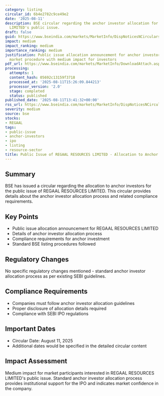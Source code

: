 ```yaml
---
category: listing
circular_id: 6b4e2782c9ce49e2
date: '2025-08-11'
description: BSE circular regarding the anchor investor allocation for REGAAL RESOURCES
  LIMITED's public issue.
draft: false
guid: https://www.bseindia.com/markets/MarketInfo/DispNoticesNCirculars.aspx?Noticeid={D57113FA-162E-4E58-A805-0BB299F74AEC}&noticeno=20250811-53&dt=08/11/2025&icount=53&totcount=58&flag=0
impact: medium
impact_ranking: medium
importance_ranking: medium
justification: Public issue allocation announcement for anchor investors - standard
  market procedure with medium impact for investors
pdf_url: https://www.bseindia.com/markets/MarketInfo/DownloadAttach.aspx?id=20250811-53&attachedId=dd1ae810-0604-421f-aba2-96761b516a07
processing:
  attempts: 1
  content_hash: 05692c13159f3718
  processed_at: '2025-08-11T15:26:09.844213'
  processor_version: '2.0'
  stage: completed
  status: published
published_date: '2025-08-11T13:41:32+00:00'
rss_url: https://www.bseindia.com/markets/MarketInfo/DispNoticesNCirculars.aspx?Noticeid={D57113FA-162E-4E58-A805-0BB299F74AEC}&noticeno=20250811-53&dt=08/11/2025&icount=53&totcount=58&flag=0
severity: medium
source: bse
stocks:
- REGAAL
tags:
- public-issue
- anchor-investors
- ipo
- listing
- resource-sector
title: Public Issue of REGAAL RESOURCES LIMITED - Allocation to Anchor Investors
---
```


## Summary

BSE has issued a circular regarding the allocation to anchor investors for the public issue of REGAAL RESOURCES LIMITED. This circular provides details about the anchor investor allocation process and related compliance requirements.

## Key Points

- Public issue allocation announcement for REGAAL RESOURCES LIMITED
- Details of anchor investor allocation process
- Compliance requirements for anchor investment
- Standard BSE listing procedures followed

## Regulatory Changes

No specific regulatory changes mentioned - standard anchor investor allocation process as per existing SEBI guidelines.

## Compliance Requirements

- Companies must follow anchor investor allocation guidelines
- Proper disclosure of allocation details required
- Compliance with SEBI IPO regulations

## Important Dates

- Circular Date: August 11, 2025
- Additional dates would be specified in the detailed circular content

## Impact Assessment

Medium impact for market participants interested in REGAAL RESOURCES LIMITED's public issue. Standard anchor investor allocation process provides institutional support for the IPO and indicates market confidence in the company.
